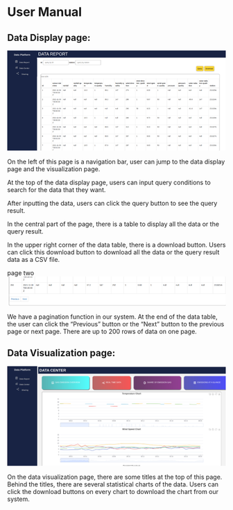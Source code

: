 # User Manual 

## Data Display page: 
![](./manual1.png)

On the left of this page is a navigation bar, user can jump to the data display page and the visualization page. 

At the top of the data display page, users can input query conditions to search for the data that they want. 

After inputting the data, users can click the query button to see the query result. 

In the central part of the page, there is a table to display all the data or the query result.  

In the upper right corner of the data table, there is a download button. Users can click this download button to download all the data or the query result data as a CSV file. 

 

page two![](./manual2.png)

We have a pagination function in our system. At the end of the data table, the user can click the “Previous” button or the “Next” button to the previous page or next page. There are up to 200 rows of data on one page. 

 
## Data Visualization page: 

![](./manual3.png)

On the data visualization page, there are some titles at the top of this page. Behind the titles, there are several statistical charts of the data. Users can click the download buttons on every chart to download the chart from our system. 